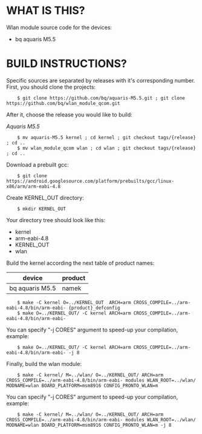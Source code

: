 WHAT IS THIS?
=============

Wlan module source code for the devices:
* bq aquaris M5.5


BUILD INSTRUCTIONS?
===================

Specific sources are separated by releases with it's corresponding number. First, you should
clone the projects:

        $ git clone https://github.com/bq/aquaris-M5.5.git ; git clone https://github.com/bq/wlan_module_qcom.git 

After it, choose the release you would like to build:

*Aquaris M5.5*

        $ mv aquaris-M5.5 kernel ; cd kernel ; git checkout tags/{release} ; cd ..
        $ mv wlan_module_qcom wlan ; cd wlan ; git checkout tags/{release} ; cd ..

Download a prebuilt gcc:

        $ git clone https://android.googlesource.com/platform/prebuilts/gcc/linux-x86/arm/arm-eabi-4.8

Create KERNEL_OUT directory:

        $ mkdir KERNEL_OUT

Your directory tree should look like this:
* kernel
* arm-eabi-4.8
* KERNEL_OUT
* wlan

Build the kernel according the next table of product names:

| device                    | product                 |
| --------------------------|-------------------------|
| bq aquaris M5.5           | namek                   |


        $ make -C kernel O=../KERNEL_OUT  ARCH=arm CROSS_COMPILE=../arm-eabi-4.8/bin/arm-eabi- {product}_defconfig
        $ make O=../KERNEL_OUT/ -C kernel ARCH=arm CROSS_COMPILE=../arm-eabi-4.8/bin/arm-eabi-

You can specify "-j CORES" argument to speed-up your compilation, example:

        $ make O=../KERNEL_OUT/ -C kernel ARCH=arm CROSS_COMPILE=../arm-eabi-4.8/bin/arm-eabi- -j 8

Finally, build the wlan module:

        $ make -C kernel/ M=../wlan/ O=../KERNEL_OUT/ ARCH=arm CROSS_COMPILE=../arm-eabi-4.8/bin/arm-eabi- modules WLAN_ROOT=../wlan/ MODNAME=wlan BOARD_PLATFORM=msm8916 CONFIG_PRONTO_WLAN=m

You can specify "-j CORES" argument to speed-up your compilation, example:

        $ make -C kernel/ M=../wlan/ O=../KERNEL_OUT/ ARCH=arm CROSS_COMPILE=../arm-eabi-4.8/bin/arm-eabi- modules WLAN_ROOT=../wlan/ MODNAME=wlan BOARD_PLATFORM=msm8916 CONFIG_PRONTO_WLAN=m -j 8
